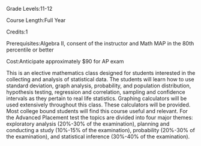 Grade Levels:11-12

Course Length:Full Year

Credits:1

Prerequisites:Algebra II, consent of the instructor and Math MAP in the 80th percentile or better

Cost:Anticipate approximately $90 for AP exam

This is an elective mathematics class designed for students interested in the collecting and analysis of statistical data. The students will learn how to use standard deviation, graph analysis, probability, and population distribution, hypothesis testing, regression and correlation, sampling and confidence intervals as they pertain to real life statistics. Graphing calculators will be used extensively throughout this class. These calculators will be provided. Most college bound students will find this course useful and relevant. For the Advanced Placement test the topics are divided into four major themes: exploratory analysis (20%-30% of the examination), planning and conducting a study (10%-15% of the examination), probability (20%-30% of the examination), and statistical inference (30%-40% of the examination).
